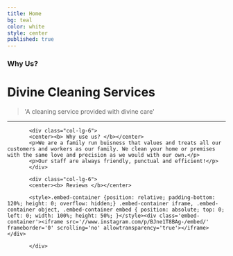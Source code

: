 ```yaml
---
title: Home
bg: teal
color: white
style: center
published: true
---
```

### Why Us?

# **Divine Cleaning Services**

>'A cleaning service provided with divine care'

---

<div class="container">

  <div class="row">
  
           <div class="col-lg-6">
           <center><b> Why use us? </b></center>
           <p>We are a family run buisness that values and treats all our customers and workers as our family. We clean your home or premises with the same love and precision as we would with our own.</p>
           <p>Our staff are always friendly, punctual and efficient!</p>
           </div>
           
           <div class="col-lg-6">
           <center><b> Reviews </b></center>
           
           <style>.embed-container {position: relative; padding-bottom: 120%; height: 0; overflow: hidden;} .embed-container iframe, .embed-container object, .embed-container embed { position: absolute; top: 0; left: 0; width: 100%; height: 50%; }</style><div class='embed-container'><iframe src='//www.instagram.com/p/BJne1T8BAg-/embed/' frameborder='0' scrolling='no' allowtransparency='true'></iframe></div>
           
           </div>
           
  </div>
  
</div>
